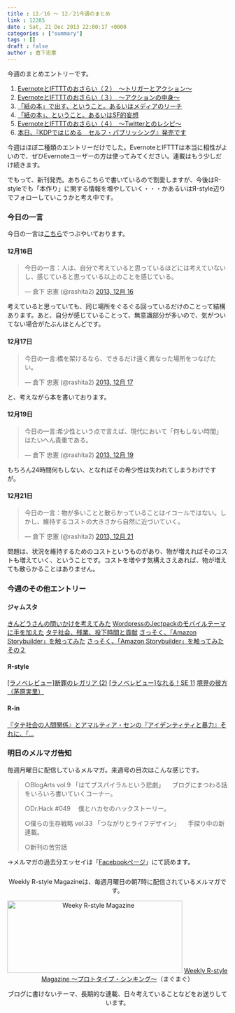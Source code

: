 ```yaml
---
title : 12／16 〜 12／21今週のまとめ
link : 12285
date : Sat, 21 Dec 2013 22:00:17 +0000
categories : ["summary"]
tags : []
draft : false
author : 倉下忠憲
---
```


今週のまとめエントリーです。
 
<ol>
<li><a href="https://rashita.net/blog/?p=12228" target="_blank">EvernoteとIFTTTのおさらい（２）　〜トリガーとアクション〜</a></li>
<li><a href="https://rashita.net/blog/?p=12242" target="_blank">EvernoteとIFTTTのおさらい（３）　〜アクションの中身〜</a></li>
<li><a href="https://rashita.net/blog/?p=12255" target="_blank">「紙の本」で出す、ということ。あるいはメディアのリーチ</a></li>
<li><a href="https://rashita.net/blog/?p=12260" target="_blank">「紙の本」、ということ。あるいはSF的妄想</a></li>
<li><a href="https://rashita.net/blog/?p=12267" target="_blank">EvernoteとIFTTTのおさらい（４）　〜Twitterとのレシピ〜</a></li>
<li><a href="https://rashita.net/blog/?p=12279" target="_blank">本日、『KDPではじめる　セルフ・パブリッシング』発売です</a></li>
</ol>

今週はほぼ二種類のエントリーだけでした。EvernoteとIFTTTは本当に相性がよいので、ぜひEvernoteユーザーの方は使ってみてください。連載はもう少しだけ続きます。

でもって、新刊発売。あちらこちらで書いているので割愛しますが、今後はR-styleでも「本作り」に関する情報を増やしていく・・・かあるいはЯ-style辺りでフォローしていこうかと考え中です。

<h3>今日の一言</h3>
今日の一言は<a href="http://twitter.com/rashita2 ">こちら</a>でつぶやいております。

<h4>12月16日</h4>
<blockquote class="twitter-tweet" lang="ja"><p>今日の一言：人は、自分で考えていると思っているほどには考えていないし、感じていると思っている以上のことを感じている。</p>&mdash; 倉下 忠憲 (@rashita2) <a href="https://twitter.com/rashita2/statuses/412514098585149440">2013, 12月 16</a></blockquote>
<script async src="//platform.twitter.com/widgets.js" charset="utf-8"></script>

考えていると思っていても、同じ場所をぐるぐる回っているだけのことって結構あります。あと、自分が感じていることって、無意識部分が多いので、気がついてない場合がたぶんほとんどです。

<h4>12月17日</h4>
<blockquote class="twitter-tweet" lang="ja"><p>今日の一言:橋を架けるなら、できるだけ遠く異なった場所をつなげたい。</p>&mdash; 倉下 忠憲 (@rashita2) <a href="https://twitter.com/rashita2/statuses/412957940874612736">2013, 12月 17</a></blockquote>
<script async src="//platform.twitter.com/widgets.js" charset="utf-8"></script>

と、考えながら本を書いております。

<h4>12月19日</h4>
<blockquote class="twitter-tweet" lang="ja"><p>今日の一言:希少性という点で言えば、現代において「何もしない時間」はたいへん貴重である。</p>&mdash; 倉下 忠憲 (@rashita2) <a href="https://twitter.com/rashita2/statuses/413682652168740864">2013, 12月 19</a></blockquote>
<script async src="//platform.twitter.com/widgets.js" charset="utf-8"></script>

もちろん24時間何もしない、となればその希少性は失われてしまうわけですが。

<h4>12月21日</h4>
<blockquote class="twitter-tweet" lang="ja"><p>今日の一言：物が多いことと散らかっていることはイコールではない。しかし、維持するコストの大きさから自然に近づいていく。</p>&mdash; 倉下 忠憲 (@rashita2) <a href="https://twitter.com/rashita2/statuses/414253900791676928">2013, 12月 21</a></blockquote>
<script async src="//platform.twitter.com/widgets.js" charset="utf-8"></script>

問題は、状況を維持するためのコストというものがあり、物が増えればそのコストも増えていく、ということです。コストを増やす気構えさえあれば、物が増えても散らかることはありません。

<h3>今週のその他エントリー</h3>

<H4>ジャムスタ</H4><a href="http://rashita.hatenablog.com/entry/2013/12/17/134803" target="_blank">きんどうさんの問いかけを考えてみた</a>
<a href="http://rashita.hatenablog.com/entry/2013/12/18/144045" target="_blank">WordpressのJectpackのモバイルテーマに手を加えた</a>
<a href="http://rashita.hatenablog.com/entry/2013/12/19/111917" target="_blank">タテ社会、残業、投下時間と貢献</a>
<a href="http://rashita.hatenablog.com/entry/2013/12/19/163650" target="_blank">さっそく、「Amazon Storybuilder」を触ってみた</a>
<a href="http://rashita.hatenablog.com/entry/2013/12/19/171921" target="_blank">さっそく、「Amazon Storybuilder」を触ってみた その２</a>

<H4>Я-style</H4><a href="http://rashita.net/blog2/?p=402" target="_blank">[ラノベレビュー]断罪のレガリア (2)</a>
<a href="http://rashita.net/blog2/?p=406" target="_blank">[ラノベレビュー]なれる！SE 11</a>
<a href="http://rashita.net/blog2/?p=410" target="_blank">境界の彼方（茅原実里）</a>

<H4>R-in</H4><a href="http://rashita.postach.io/tateshe-hui-noren-jian-guan-xi-toamaruteiasenno-aidenteiteitobao-li-soreni" target="_blank">『タテ社会の人間関係』とアマルティア・センの『アイデンティティと暴力』それに、『…</a>
<h3>明日のメルマガ告知</h3>
毎週月曜日に配信しているメルマガ。来週号の目次はこんな感じです。
<blockquote>
○BlogArts vol.9 「はてブスパイラルという悲劇」
　ブログにまつわる話をいろいろ書いていくコーナー。

○Dr.Hack #049
　僕とハカセのハックストーリー。

○僕らの生存戦略 vol.33 「つながりとライフデザイン」
　手探り中の新連載。

○新刊の苦労話
</blockquote>
→メルマガの過去分エッセイは「<a href="http://www.facebook.com/home.php#!/rashitaportal">Facebookページ</a>」にて読めます。

<div style="text-align:center;margin-top:25px;">
Weekly R-style Magazineは、毎週月曜日の朝7時に配信されているメルマガです。

<a href="http://www.mag2.com/m/0001185133.html" target="_blank"><img src="https://rashita.net/blog/wp-content/uploads/2010/09/mmbanner.jpg" alt="Weeky R-style Magazine" width="400" height="165" class="alignnone size-full wp-image-12201" /></a>
<a href="http://www.mag2.com/m/0001185133.html" target="_blank">Weekly R-style Magazine ～プロトタイプ・シンキング～</a>（まぐまぐ）

ブログに書けないテーマ、長期的な連載、日々考えていることなどをお送りしています。
</div>